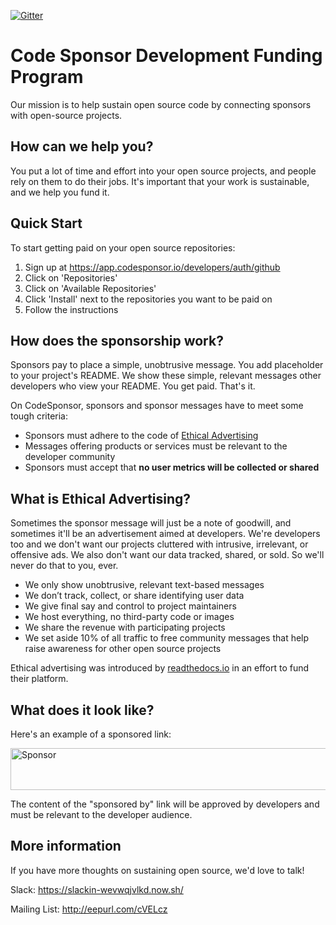 [![Gitter](https://img.shields.io/gitter/room/codesponsor/dev.svg)](https://gitter.im/codesponsor-dev/Lobby)

# Code Sponsor Development Funding Program

Our mission is to help sustain open source code by connecting sponsors with open-source projects.

## How can we help you?

You put a lot of time and effort into your open source projects, and people rely on them to do their jobs. It's important that your work is sustainable, and we help you fund it.

## Quick Start

To start getting paid on your open source repositories:

1. Sign up at https://app.codesponsor.io/developers/auth/github
1. Click on 'Repositories'
1. Click on 'Available Repositories'
1. Click 'Install' next to the repositories you want to be paid on
1. Follow the instructions

## How does the sponsorship work?

Sponsors pay to place a simple, unobtrusive message. You add placeholder to your project's README. We show these simple, relevant messages other developers who view your README. You get paid. That's it.

On CodeSponsor, sponsors and sponsor messages have to meet some tough criteria:

* Sponsors must adhere to the code of [Ethical Advertising](#what-is-ethical-advertising)
* Messages offering products or services must be relevant to the developer community
* Sponsors must accept that **no user metrics will be collected or shared**

## What is Ethical Advertising?

Sometimes the sponsor message will just be a note of goodwill, and sometimes it'll be an advertisement aimed at developers. We're developers too and we don't want our projects cluttered with intrusive, irrelevant, or offensive ads. We also don't want our data tracked, shared, or sold. So we'll never do that to you, ever.

* We only show unobtrusive, relevant text-based messages
* We don’t track, collect, or share identifying user data
* We give final say and control to project maintainers
* We host everything, no third-party code or images
* We share the revenue with participating projects
* We set aside 10% of all traffic to free community messages that help raise awareness for other open source projects

Ethical advertising was introduced by [readthedocs.io](http://docs.readthedocs.io/en/latest/ethical-advertising.html) in an effort to fund their platform.

## What does it look like?

Here's an example of a sponsored link:

<a href="https://app.codesponsor.io/link/Z24Ypyn8iC1Q4i6uCwNyLW3r/codesponsor/core-values"><img src="https://app.codesponsor.io/embed/Z24Ypyn8iC1Q4i6uCwNyLW3r/codesponsor/core-values.svg" alt="Sponsor" style="width: 873px; height: 67px;"/></a>

The content of the "sponsored by" link will be approved by developers and must be relevant to the developer audience.

## More information

If you have more thoughts on sustaining open source, we'd love to talk!

Slack: https://slackin-wevwqjvlkd.now.sh/

Mailing List: http://eepurl.com/cVELcz
